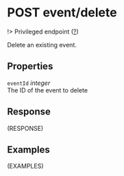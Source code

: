 # <span class="badge badge-light">POST</span> <span class="badge badge-light">event/delete</span>

!> Privileged endpoint ([?](privileged.md))

Delete an existing event.

## Properties

`eventId` *integer*  
The ID of the event to delete


## Response

(RESPONSE)

## Examples

(EXAMPLES)
